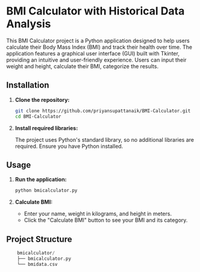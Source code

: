 # BMI Calculator with Historical Data Analysis

This BMI Calculator project is a Python application designed to help users calculate their Body Mass Index (BMI) and track their health over time. The application features a graphical user interface (GUI) built with Tkinter, providing an intuitive and user-friendly experience. Users can input their weight and height, calculate their BMI, categorize the results.

## Installation

1. **Clone the repository:**

    ```bash
    git clone https://github.com/priyansupattanaik/BMI-Calculator.git
    cd BMI-Calculator
    ```

2. **Install required libraries:**

    The project uses Python's standard library, so no additional libraries are required. Ensure you have Python installed.

## Usage

1. **Run the application:**

    ```bash
    python bmicalculator.py
    ```

2. **Calculate BMI:**
    - Enter your name, weight in kilograms, and height in meters.
    - Click the "Calculate BMI" button to see your BMI and its category.

## Project Structure

```python
    bmicalculator/
    ├── bmicalculator.py
    └── bmidata.csv
```
